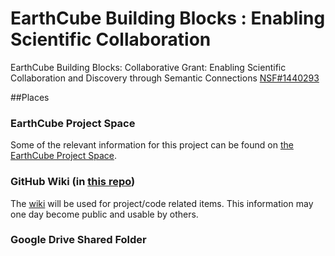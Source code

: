 EarthCube Building Blocks : Enabling Scientific Collaboration
============================================================

EarthCube Building Blocks: Collaborative Grant: Enabling Scientific Collaboration and Discovery through Semantic Connections
[NSF#1440293](http://www.nsf.gov/awardsearch/showAward?AWD_ID=1440293&HistoricalAwards=false)


##Places

### EarthCube Project Space
Some of the relevant information for this project can be found on [the EarthCube Project Space](http://workspace.earthcube.org/enabling-scientific-collaboration-and-discovery-through-semantic-connections).

### GitHub Wiki (in [this repo](https://github.com/UCAR/2014-EarthCube-BuildingBlocks-EnablingCollaboration-14402930/wiki))
The [wiki](https://github.com/UCAR/2014-EarthCube-BuildingBlocks-EnablingCollaboration-14402930/wiki) will be used for project/code related items.  This information may one day become public and usable by others.

### Google Drive Shared Folder





